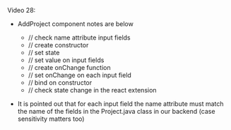 Video 28:

- AddProject component notes are below

  - // check name attribute input fields
  - // create constructor
  - // set state
  - // set value on input fields
  - // create onChange function
  - // set onChange on each input field
  - // bind on constructor
  - // check state change in the react extension

- It is pointed out that for each input field the name attribute must match the name of the fields in the Project.java class in our backend (case sensitivity matters too)
